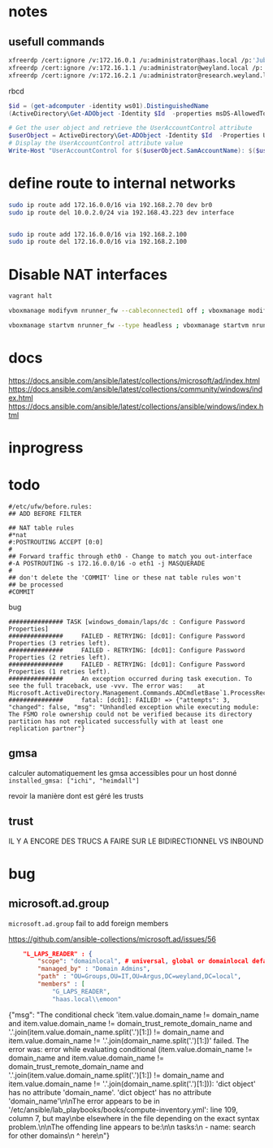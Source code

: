 # notes

## usefull commands

```bash
xfreerdp /cert:ignore /v:172.16.0.1 /u:administrator@haas.local /p:'Jubeaz12345+-' /h:1024 /w:1640 /drive:share,./ +drives
xfreerdp /cert:ignore /v:172.16.1.1 /u:administrator@weyland.local /p:'Jubeaz12345+-' /h:1024 /w:1640 /drive:share,./ +drives
xfreerdp /cert:ignore /v:172.16.2.1 /u:administrator@research.weyland.local /p:'Jubeaz12345+-' /h:1024 /w:1640 /drive:share,./ +drives
```


rbcd
```powershell
$id = (get-adcomputer -identity ws01).DistinguishedName
(ActiveDirectory\Get-ADObject -Identity $Id  -properties msDS-AllowedToActOnBehalfOfOtherIdentity).'msDS-AllowedToActOnBehalfOfOtherIdentity'.Access

# Get the user object and retrieve the UserAccountControl attribute
$userObject = ActiveDirectory\Get-ADObject -Identity $Id  -Properties UserAccountControl
# Display the UserAccountControl attribute value
Write-Host "UserAccountControl for $($userObject.SamAccountName): $($userObject.UserAccountControl)"
```

# define route to internal networks
```bash
sudo ip route add 172.16.0.0/16 via 192.168.2.70 dev br0
sudo ip route del 10.0.2.0/24 via 192.168.43.223 dev interface


sudo ip route add 172.16.0.0/16 via 192.168.2.100
sudo ip route del 172.16.0.0/16 via 192.168.2.100
```

# Disable NAT interfaces
```bash
vagrant halt

vboxmanage modifyvm nrunner_fw --cableconnected1 off ; vboxmanage modifyvm nrunner_srv01 --cableconnected1 off;vboxmanage modifyvm nrunner_srv02 --cableconnected1 off ; vboxmanage modifyvm nrunner_dc03 --cableconnected1 off; vboxmanage modifyvm nrunner_dc02 --cableconnected1 off; vboxmanage modifyvm nrunner_dc01 --cableconnected1 off

vboxmanage startvm nrunner_fw --type headless ; vboxmanage startvm nrunner_srv01 --type headless; vboxmanage startvm nrunner_srv02 --type headless ; vboxmanage startvm nrunner_dc03 --type headless; vboxmanage startvm nrunner_dc02 --type headless; vboxmanage startvm nrunner_dc01 --type headless
```

# docs

https://docs.ansible.com/ansible/latest/collections/microsoft/ad/index.html
https://docs.ansible.com/ansible/latest/collections/community/windows/index.html
https://docs.ansible.com/ansible/latest/collections/ansible/windows/index.html



# inprogress


# todo


```
#/etc/ufw/before.rules:
## ADD BEFORE FILTER

## NAT table rules
#*nat
#:POSTROUTING ACCEPT [0:0]
#
## Forward traffic through eth0 - Change to match you out-interface
#-A POSTROUTING -s 172.16.0.0/16 -o eth1 -j MASQUERADE
#
## don't delete the 'COMMIT' line or these nat table rules won't
## be processed
#COMMIT
```
bug
```
############### TASK [windows_domain/laps/dc : Configure Password Properties] 
###############     FAILED - RETRYING: [dc01]: Configure Password Properties (3 retries left).
###############     FAILED - RETRYING: [dc01]: Configure Password Properties (2 retries left).
###############     FAILED - RETRYING: [dc01]: Configure Password Properties (1 retries left).
###############     An exception occurred during task execution. To see the full traceback, use -vvv. The error was:    at Microsoft.ActiveDirectory.Management.Commands.ADCmdletBase`1.ProcessRecord()
###############     fatal: [dc01]: FAILED! => {"attempts": 3, "changed": false, "msg": "Unhandled exception while executing module: The FSMO role ownership could not be verified because its directory partition has not replicated successfully with at least one replication partner"}

```


## gmsa
calculer automatiquement les gmsa accessibles pour un host donné
`installed_gmsa: ["ichi", "heimdall"]`

revoir la manière dont est géré les trusts

## trust
IL Y A ENCORE DES TRUCS A FAIRE SUR LE BIDIRECTIONNEL VS INBOUND

# bug


## microsoft.ad.group 
`microsoft.ad.group` fail to add foreign members

https://github.com/ansible-collections/microsoft.ad/issues/56

```json
    "L_LAPS_READER" : {
        "scope": "domainlocal", # universal, global or domainlocal default domainlocal
        "managed_by" : "Domain Admins",
        "path" : "OU=Groups,OU=IT,OU=Argus,DC=weyland,DC=local",
        "members" : [
            "G_LAPS_READER", 
            "haas.local\\emoon"
```


{"msg": "The conditional check 'item.value.domain_name != domain_name and item.value.domain_name != domain_trust_remote_domain_name and '.'.join(item.value.domain_name.split('.')[1:]) != domain_name and item.value.domain_name != '.'.join(domain_name.split('.')[1:])' failed. The error was: error while evaluating conditional (item.value.domain_name != domain_name and item.value.domain_name != domain_trust_remote_domain_name and '.'.join(item.value.domain_name.split('.')[1:]) != domain_name and item.value.domain_name != '.'.join(domain_name.split('.')[1:])): 'dict object' has no attribute 'domain_name'. 'dict object' has no attribute 'domain_name'\n\nThe error appears to be in '/etc/ansible/lab_playbooks/books/compute-inventory.yml': line 109, column 7, but may\nbe elsewhere in the file depending on the exact syntax problem.\n\nThe offending line appears to be:\n\n  tasks:\n    - name: search for other domains\n      ^ here\n"}

